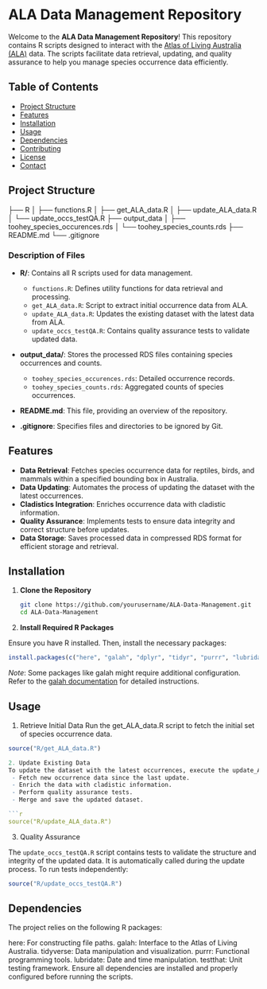# ALA Data Management Repository

Welcome to the **ALA Data Management Repository**! This repository contains R scripts designed to interact with the [Atlas of Living Australia (ALA)](https://www.ala.org.au/) data. The scripts facilitate data retrieval, updating, and quality assurance to help you manage species occurrence data efficiently.

## Table of Contents

- [Project Structure](#project-structure)
- [Features](#features)
- [Installation](#installation)
- [Usage](#usage)
- [Dependencies](#dependencies)
- [Contributing](#contributing)
- [License](#license)
- [Contact](#contact)

## Project Structure

├── R
│ ├── functions.R
│ ├── get_ALA_data.R
│ ├── update_ALA_data.R
│ └── update_occs_testQA.R
├── output_data
│ ├── toohey_species_occurences.rds
│ └── toohey_species_counts.rds
├── README.md
└── .gitignore

### Description of Files

- **R/**: Contains all R scripts used for data management.

  - `functions.R`: Defines utility functions for data retrieval and processing.
  - `get_ALA_data.R`: Script to extract initial occurrence data from ALA.
  - `update_ALA_data.R`: Updates the existing dataset with the latest data from ALA.
  - `update_occs_testQA.R`: Contains quality assurance tests to validate updated data.

- **output_data/**: Stores the processed RDS files containing species occurrences and counts.

  - `toohey_species_occurences.rds`: Detailed occurrence records.
  - `toohey_species_counts.rds`: Aggregated counts of species occurrences.

- **README.md**: This file, providing an overview of the repository.

- **.gitignore**: Specifies files and directories to be ignored by Git.

## Features

- **Data Retrieval**: Fetches species occurrence data for reptiles, birds, and mammals within a specified bounding box in Australia.
- **Data Updating**: Automates the process of updating the dataset with the latest occurrences.
- **Cladistics Integration**: Enriches occurrence data with cladistic information.
- **Quality Assurance**: Implements tests to ensure data integrity and correct structure before updates.
- **Data Storage**: Saves processed data in compressed RDS format for efficient storage and retrieval.

## Installation

1. **Clone the Repository**

   ```bash
   git clone https://github.com/yourusername/ALA-Data-Management.git
   cd ALA-Data-Management

   ```

2. **Install Required R Packages**

Ensure you have R installed. Then, install the necessary packages:

```r
install.packages(c("here", "galah", "dplyr", "tidyr", "purrr", "lubridate", "testthat"))
```

_Note_: Some packages like galah might require additional configuration. Refer to the [galah documentation](https://galah.ala.org.au/) for detailed instructions.

## Usage

1. Retrieve Initial Data
   Run the get_ALA_data.R script to fetch the initial set of species occurrence data.

````r
source("R/get_ALA_data.R")

2. Update Existing Data
To update the dataset with the latest occurrences, execute the update_ALA_data.R script. This script will:
 - Fetch new occurrence data since the last update.
 - Enrich the data with cladistic information.
 - Perform quality assurance tests.
 - Merge and save the updated dataset.

```r
source("R/update_ALA_data.R")
````

3. Quality Assurance

The `update_occs_testQA.R` script contains tests to validate the structure and integrity of the updated data. It is automatically called during the update process. To run tests independently:

```r
source("R/update_occs_testQA.R")
```

## Dependencies

The project relies on the following R packages:

here: For constructing file paths.
galah: Interface to the Atlas of Living Australia.
tidyverse: Data manipulation and visualization.
purrr: Functional programming tools.
lubridate: Date and time manipulation.
testthat: Unit testing framework.
Ensure all dependencies are installed and properly configured before running the scripts.
